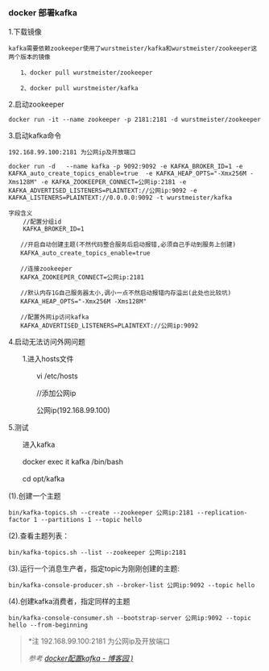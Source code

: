 ### docker 部署kafka

1.下载镜像

```shell
kafka需要依赖zookeeper使用了wurstmeister/kafka和wurstmeister/zookeeper这两个版本的镜像

　　1、docker pull wurstmeister/zookeeper  

　　2、docker pull wurstmeister/kafka
```

2.启动zookeeper

```shell
docker run -it --name zookeeper -p 2181:2181 -d wurstmeister/zookeeper
```

3.启动kafka命令

```shell
192.168.99.100:2181 为公网ip及开放端口

docker run -d   --name kafka -p 9092:9092 -e KAFKA_BROKER_ID=1 -e KAFKA_auto_create_topics_enable=true  -e KAFKA_HEAP_OPTS="-Xmx256M -Xms128M" -e KAFKA_ZOOKEEPER_CONNECT=公网ip:2181 -e KAFKA_ADVERTISED_LISTENERS=PLAINTEXT://公网ip:9092 -e KAFKA_LISTENERS=PLAINTEXT://0.0.0.0:9092 -t wurstmeister/kafka

字段含义
    //配置分组id
    KAFKA_BROKER_ID=1

　　//开启自动创建主题(不然代码整合服务后启动报错,必须自己手动到服务上创建)
　　KAFKA_auto_create_topics_enable=true

　　//连接zookeeper
　　KAFKA_ZOOKEEPER_CONNECT=公网ip:2181

　　//默认内存1G自己服务器太小,调小一点不然启动报错内存溢出(此处也比较坑)
　　KAFKA_HEAP_OPTS="-Xmx256M -Xms128M"

　　//配置外网ip访问kafka
　　KAFKA_ADVERTISED_LISTENERS=PLAINTEXT://公网ip:9092
```

4.启动无法访问外网问题

　　1.进入hosts文件

　　　　vi /etc/hosts

　　　　//添加公网ip

　　　　公网ip(192.168.99.100)

5.测试

　　进入kafka

　　docker exec it kafka /bin/bash

　　cd opt/kafka

(1).创建一个主题

```shell
bin/kafka-topics.sh --create --zookeeper 公网ip:2181 --replication-factor 1 --partitions 1 --topic hello
```

(2).查看主题列表：

```shell
bin/kafka-topics.sh --list --zookeeper 公网ip:2181
```

(3).运行一个消息生产者，指定topic为刚刚创建的主题:

```shell　　
bin/kafka-console-producer.sh --broker-list 公网ip:9092 --topic hello
```

(4).创建kafka消费者，指定同样的主题

```shell
bin/kafka-console-consumer.sh --bootstrap-server 公网ip:9092 --topic hello --from-beginning
```

> *注 192.168.99.100:2181 为公网ip及开放端口
>
> *参考 [docker配置kafka - 博客园 )](https://www.cnblogs.com/xuxiaobai13/p/12533056.html)*